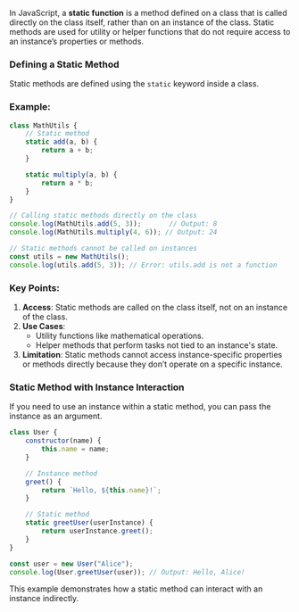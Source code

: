 In JavaScript, a **static function** is a method defined on a class that is called directly on the class itself, rather than on an instance of the class. Static methods are used for utility or helper functions that do not require access to an instance’s properties or methods.

### **Defining a Static Method**
Static methods are defined using the `static` keyword inside a class.

### **Example:**
```javascript
class MathUtils {
    // Static method
    static add(a, b) {
        return a + b;
    }

    static multiply(a, b) {
        return a * b;
    }
}

// Calling static methods directly on the class
console.log(MathUtils.add(5, 3));       // Output: 8
console.log(MathUtils.multiply(4, 6)); // Output: 24

// Static methods cannot be called on instances
const utils = new MathUtils();
console.log(utils.add(5, 3)); // Error: utils.add is not a function
```

### **Key Points:**
1. **Access**: Static methods are called on the class itself, not on an instance of the class.
2. **Use Cases**: 
   - Utility functions like mathematical operations.
   - Helper methods that perform tasks not tied to an instance's state.
3. **Limitation**: Static methods cannot access instance-specific properties or methods directly because they don’t operate on a specific instance.

### **Static Method with Instance Interaction**
If you need to use an instance within a static method, you can pass the instance as an argument.

```javascript
class User {
    constructor(name) {
        this.name = name;
    }

    // Instance method
    greet() {
        return `Hello, ${this.name}!`;
    }

    // Static method
    static greetUser(userInstance) {
        return userInstance.greet();
    }
}

const user = new User("Alice");
console.log(User.greetUser(user)); // Output: Hello, Alice!
```

This example demonstrates how a static method can interact with an instance indirectly.